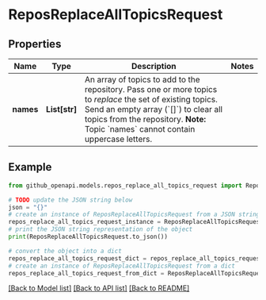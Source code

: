 # ReposReplaceAllTopicsRequest


## Properties

Name | Type | Description | Notes
------------ | ------------- | ------------- | -------------
**names** | **List[str]** | An array of topics to add to the repository. Pass one or more topics to _replace_ the set of existing topics. Send an empty array (&#x60;[]&#x60;) to clear all topics from the repository. **Note:** Topic &#x60;names&#x60; cannot contain uppercase letters. | 

## Example

```python
from github_openapi.models.repos_replace_all_topics_request import ReposReplaceAllTopicsRequest

# TODO update the JSON string below
json = "{}"
# create an instance of ReposReplaceAllTopicsRequest from a JSON string
repos_replace_all_topics_request_instance = ReposReplaceAllTopicsRequest.from_json(json)
# print the JSON string representation of the object
print(ReposReplaceAllTopicsRequest.to_json())

# convert the object into a dict
repos_replace_all_topics_request_dict = repos_replace_all_topics_request_instance.to_dict()
# create an instance of ReposReplaceAllTopicsRequest from a dict
repos_replace_all_topics_request_from_dict = ReposReplaceAllTopicsRequest.from_dict(repos_replace_all_topics_request_dict)
```
[[Back to Model list]](../README.md#documentation-for-models) [[Back to API list]](../README.md#documentation-for-api-endpoints) [[Back to README]](../README.md)


